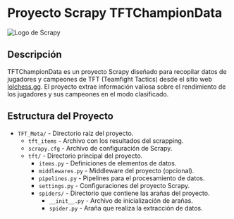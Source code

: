 # Proyecto Scrapy TFTChampionData

![Logo de Scrapy](https://repository-images.githubusercontent.com/529502/dab2bd00-0ed2-11eb-8588-5e10679ace4d)

## Descripción

TFTChampionData es un proyecto Scrapy diseñado para recopilar datos de jugadores y campeones de TFT (Teamfight Tactics) desde el sitio web [lolchess.gg](https://lolchess.gg/). El proyecto extrae información valiosa sobre el rendimiento de los jugadores y sus campeones en el modo clasificado.

## Estructura del Proyecto

- `TFT_Meta/` - Directorio raíz del proyecto.
  - `tft_items` - Archivo con los resultados del scrapping.
  - `scrapy.cfg` - Archivo de configuración de Scrapy.
  - `tft/` - Directorio principal del proyecto.
    - `items.py` - Definiciones de elementos de datos.
    - `middlewares.py` - Middleware del proyecto (opcional).
    - `pipelines.py` - Pipelines para el procesamiento de datos.
    - `settings.py` - Configuraciones del proyecto Scrapy.
    - `spiders/` - Directorio que contiene las arañas del proyecto.
      - `__init__.py` - Archivo de inicialización de arañas.
      - `spider.py` - Araña que realiza la extracción de datos.

